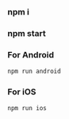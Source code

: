 ### npm i
### npm start

### For Android

```bash
npm run android
```

### For iOS

```bash
npm run ios
```
